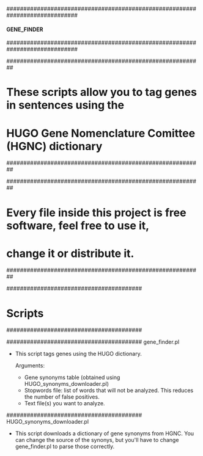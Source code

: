 #############################################################################
####                            GENE_FINDER                          ########
#############################################################################

##########################################################
# These scripts allow you to tag genes in sentences using the 
# HUGO Gene Nomenclature Comittee (HGNC) dictionary
##########################################################

##########################################################
# Every file inside this project is free software, feel free to use it, 
# change it or distribute it.
##########################################################


########################################
# Scripts                              #
########################################

########################################
gene_finder.pl 
  -  This script tags genes using the HUGO dictionary.

        Arguments: 
        - Gene synonyms table (obtained using HUGO_synonyms_downloader.pl)
        - Stopwords file: list of words that will not be analyzed.
          This reduces the number of false positives.
        - Text file(s) you want to analyze.
                  
########################################
HUGO_synonyms_downloader.pl 
  - This script downloads a dictionary of gene synonyms
    from HGNC. You can change the source of the synonys, 
    but you'll have to change gene_finder.pl to parse those
    correctly.
                
        
